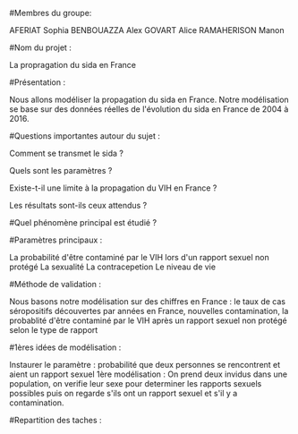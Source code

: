 #Membres du groupe: 

AFERIAT Sophia BENBOUAZZA Alex GOVART Alice RAMAHERISON Manon

#Nom du projet : 

La propragation du sida en France

#Présentation :

Nous allons modéliser la propagation du sida en France. Notre modélisation se base sur des données réelles de l'évolution du sida en France de 2004 à 2016.

#Questions importantes autour du sujet :

Comment se transmet le sida ?

Quels sont les paramètres ?

Existe-t-il une limite à la propagation du VIH en France ?

Les résultats sont-ils ceux attendus ?

#Quel phénomène principal est étudié ?

#Paramètres principaux :

La probabilité d'être contaminé par le VIH lors d'un rapport sexuel non protégé La sexualité La contracepetion Le niveau de vie

#Méthode de validation :

Nous basons notre modélisation sur des chiffres en France : le taux de cas séropositifs découvertes par années en France, nouvelles contamination, la probablité d'être contaminé par le VIH après un rapport sexuel non protégé selon le type de rapport

#1ères idées de modélisation :

Instaurer le paramètre : probabilité que deux personnes se rencontrent et aient un rapport sexuel 1ère modélisation : On prend deux invidus dans une population, on verifie leur sexe pour determiner les rapports sexuels possibles puis on regarde s'ils ont un rapport sexuel et s'il y a contamination.

#Repartition des taches :
